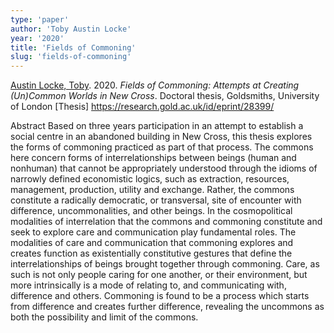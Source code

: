 ```yaml
---
type: 'paper'
author: 'Toby Austin Locke'
year: '2020'
title: 'Fields of Commoning'
slug: 'fields-of-commoning'
---
```


[Austin Locke, Toby](https://research.gold.ac.uk/view/goldsmiths/Austin_Locke=3AToby=3A=3A.html "Browse more publications by Austin Locke, Toby"). 2020. _Fields of Commoning: Attempts at Creating (Un)Common Worlds in New Cross_. Doctoral thesis, Goldsmiths, University of London [Thesis]
https://research.gold.ac.uk/id/eprint/28399/

Abstract
Based on three years participation in an attempt to establish a social centre in an abandoned building in New Cross, this thesis explores the forms of commoning practiced as part of that process. The commons here concern forms of interrelationships between beings (human and nonhuman) that cannot be appropriately understood through the idioms of narrowly defined economistic logics, such as extraction, resources, management, production, utility and exchange. Rather, the commons constitute a radically democratic, or transversal, site of encounter with difference, uncommonalities, and other beings. In the cosmopolitical modalities of interrelation that the commons and commoning constitute and seek to explore care and communication play fundamental roles. The modalities of care and communication that commoning explores and creates function as existentially constitutive gestures that define the interrelationships of beings brought together through commoning. Care, as such is not only people caring for one another, or their environment, but more intrinsically is a mode of relating to, and communicating with, difference and others. Commoning is found to be a process which starts from difference and creates further difference, revealing the uncommons as both the possibility and limit of the commons.
